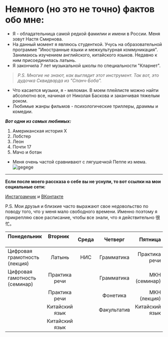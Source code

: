 # Немного (но это не точно) фактов обо мне:
* Я - обладательница самой редкой фамилии и имени в России.  Меня зовут Настя Смирнова.
* На данный момент я являюсь студенткой. Учусь на образовательной программе "Иностранные языки и межкультурная коммуникация". Занимаюсь изучением английского, китайского языков. Недавно к ним присоединилась латынь.
* Я закончила 7 лет музыкальной школы по специальности "Кларнет".
> *P.S. Многие не знают, как выглядит этот инструмент. Так вот, это дудочка Сквидварда из "Спанч-Боба".*
* Что касается музыки, я - меломан. В моем плейлисте можно найти абсолютно все, начиная от Николая Баскова и заканчивая тяжелым роком.
* Любимые жанры фильмов - психологические триллеры, драммы и комедии. 

***Вот одни из самых любимых:***
1. Американская история Х
2. Лобстер
3. Леон
4. Почти 17
5. Мачо и ботан
* Меня очень частой сравнивают с лягушечкой Пеппе из мема. 
![gegege](http://images2.onionstatic.com/avclub/5604/54/16x9/960.jpg)






***
 **Если после моего рассказа о себе вы не уснули, то вот ссылки на мои социальные сети:**
 
 [Инстаграмчик](http:/instagram.com/zhivusnami "гегеге") и [ВКонтакте](https://vk.com/id368311177 "пиупиу")
 
P.S. Мои друзья и близкие часто выражают свое недовольство по поводу того, что у меня мало свободного времени. Именно поэтому я прикрепляю свое расписание, чтобы все знали, что я действительно 很忙。 

|Понедельник                   |Вторник       |Среда |Четверг    |Пятница       |
|----------------------------- |:----------:  |:----:|:---------:|-------------:|
|Цифровая грамотность (лекция) |Латынь        |НИС   |Грамматика |Практика речи |       
|Цифровая гамотность (семинар) |Практика речи |      |Грамматика |МКН (семинар) |
|                              |Практика речи |      |Фонетика   |МКН (лекция)  |
|                              |Китайский язык|      |Факультатив|Китайский язык|
|                              |Китайский язык|      |           |              |

 
 
 

